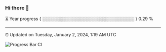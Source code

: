 ### Hi there 👋

⏳ Year progress { ░░░░░░░░░░░░░░░░░░░░░░░░░░░░░░ } 0.29 %

---

⏰ Updated on Tuesday, January 2, 2024, 1:19 AM UTC

![Progress Bar CI](https://github.com/arthurbuhl/arthurbuhl/workflows/Progress%20Bar%20CI/badge.svg)

